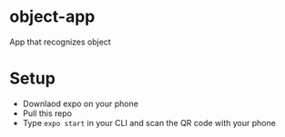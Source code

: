 # object-app
App that recognizes object 

# Setup
- Downlaod expo on your phone
- Pull this repo
- Type `expo start` in your CLI and scan the QR code with your phone

